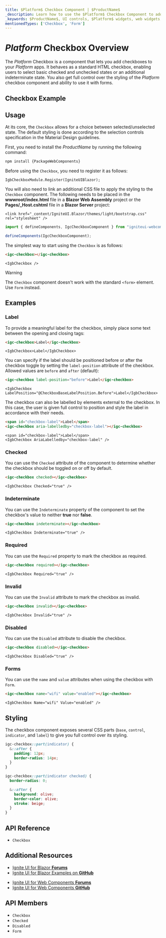 ```yaml
---
title: $Platform$ Checkbox Component | $ProductName$
_description: Learn how to use the $Platform$ Checkbox Component to add checkboxes and enable checked, unchecked or indeterminate state for end-users.
_keywords: $ProductName$, UI controls, $Platform$ widgets, web widgets, UI widgets, $Platform$, Native $Platform$ Components Suite, Native $Platform$ Controls, Native $Platform$ Components Library, $Platform$ Checkbox components, $Platform$ Checkbox controls
mentionedTypes: ['Checkbox', 'Form']
---
```


# $Platform$ Checkbox Overview

The $Platform$ Checkbox is a component that lets you add checkboxes to your $Platform$ apps. It behaves as a standard HTML checkbox, enabling users to select basic checked and unchecked states or an additional indeterminate state. You also get full control over the styling of the $Platform$ checkbox component and ability to use it with forms.

## Checkbox Example

<code-view style="height: 100px"
           data-demos-base-url="{environment:demosBaseUrl}"
           iframe-src="{environment:demosBaseUrl}/inputs/checkbox-overview" alt="$Platform$ Checkbox Example"
           github-src="inputs/checkbox/overview">
</code-view>

<div class="divider--half"></div>

## Usage

At its core, the `Checkbox` allows for a choice between selected/unselected state. The default styling is done according to the selection controls specification in the Material Design guidelines.

<!-- WebComponents -->
First, you need to install the $ProductName$ by running the following command:

```cmd
npm install {PackageWebComponents}
```
<!-- end: WebComponents -->

Before using the `Checkbox`, you need to register it as follows:

```razor
IgbCheckboxModule.Register(IgniteUIBlazor);
```

<!-- Blazor -->

You will also need to link an additional CSS file to apply the styling to the `Checkbox` component. The following needs to be placed in the **wwwroot/index.html** file in a **Blazor Web Assembly** project or the **Pages/_Host.cshtml** file in a **Blazor Server** project:

```razor
<link href="_content/IgniteUI.Blazor/themes/light/bootstrap.css" rel="stylesheet" />
```

<!-- end: Blazor -->

```ts
import { defineComponents, IgcCheckboxComponent } from "igniteui-webcomponents";

defineComponents(IgcCheckboxComponent);
```

<div class="divider--half"></div>


The simplest way to start using the `Checkbox` is as follows:

```html
<igc-checkbox></igc-checkbox>
```

```razor
<IgbCheckbox />
```

>[!WARNING]
> The `Checkbox` component doesn't work with the standard `<form>` element. Use `Form` instead.


## Examples

### Label

To provide a meaningful label for the checkbox, simply place some text between the opening and closing tags:

```html
<igc-checkbox>Label</igc-checkbox>
```

```razor
<IgbCheckbox>Label</IgbCheckbox>
```

You can specify if the label should be positioned before or after the checkbox toggle by setting the `label-position` attribute of the checkbox. Allowed values are `before` and `after` (default):


```html
<igc-checkbox label-position="before">Label</igc-checkbox>
```

```razor
<IgbCheckbox LabelPosition="@CheckboxBaseLabelPosition.Before">Label</IgbCheckbox>
```

The checkbox can also be labelled by elements external to the checkbox. In this case, the user is given full control to position and style the label in accordance with their needs.

```html
<span id="checkbox-label">Label</span>
<igc-checkbox aria-labelledby="checkbox-label"></igc-checkbox>
```

```razor
<span id="checkbox-label">Label</span>
<IgbCheckbox AriaLabelledby="checkbox-label" />
```

<code-view style="height: 100px"
           data-demos-base-url="{environment:dvDemosBaseUrl}"
           iframe-src="{environment:dvDemosBaseUrl}/inputs/checkbox-label"
           alt="$Platform$ Checkbox Example"
           github-src="inputs/checkbox/label">
</code-view>

### Checked

You can use the `Checked` attribute of the component to determine whether the checkbox should be toggled on or off by default.

```html
<igc-checkbox checked></igc-checkbox>
```

```razor
<IgbCheckbox Checked="true" />
```

<code-view style="height: 100px"
           data-demos-base-url="{environment:dvDemosBaseUrl}"
           iframe-src="{environment:dvDemosBaseUrl}/inputs/checkbox-checking"
           alt="$Platform$ Checkbox Example"
           github-src="inputs/checkbox/checking">
</code-view>

### Indeterminate

You can use the `Indeterminate` property of the component to set the checkbox's value to neither **true** nor **false**.

```html
<igc-checkbox indeterminate></igc-checkbox>
```

```razor
<IgbCheckbox Indeterminate="true" />
```

<code-view style="height: 100px"
           data-demos-base-url="{environment:dvDemosBaseUrl}"
           iframe-src="{environment:dvDemosBaseUrl}/inputs/checkbox-indeterminate"
           alt="$Platform$ Checkbox Example"
           github-src="inputs/checkbox/indeterminate">
</code-view>

### Required

You can use the `Required` property to mark the checkbox as required.

```html
<igc-checkbox required></igc-checkbox>
```

```razor
<IgbCheckbox Required="true" />
```

### Invalid

You can use the `Invalid` attribute to mark the checkbox as invalid.

```html
<igc-checkbox invalid></igc-checkbox>
```

```razor
<IgbCheckbox Invalid="true" />
```

### Disabled

You can use the `Disabled` attribute to disable the checkbox.

```html
<igc-checkbox disabled></igc-checkbox>
```

```razor
<IgbCheckbox Disabled="true" />
```

<code-view style="height: 100px"
           data-demos-base-url="{environment:dvDemosBaseUrl}"
           iframe-src="{environment:dvDemosBaseUrl}/inputs/checkbox-disabled"
           alt="$Platform$ Checkbox Example"
           github-src="inputs/checkbox/disabled">
</code-view>

### Forms

You can use the `name` and `value` attributes when using the checkbox with `Form`.

```html
<igc-checkbox name="wifi" value="enabled"></igc-checkbox>
```

```razor
<IgbCheckbox Name="wifi" Value="enabled" />
```

## Styling

The checkbox component exposes several CSS parts (`base`, `control`, `indicator`, and `label`) to give you full control over its styling.

```css
igc-checkbox::part(indicator) {
  &::after {
    padding: 12px;
    border-radius: 14px;
  }
}

igc-checkbox::part(indicator checked) {
  border-radius: 0;

  &::after {
    background: olive;
    border-color: olive;
    stroke: beige;
  }
}
```

<!-- WebComponents -->

## API Reference

* `Checkbox`

<!-- end: WebComponents -->

## Additional Resources

<!-- Blazor -->

* [Ignite UI for Blazor **Forums**](https://www.infragistics.com/community/forums/f/ignite-ui-for-blazor)
* [Ignite UI for Blazor Examples on **GitHub**](https://github.com/IgniteUI/igniteui-blazor-examples)

<!-- end: Blazor -->

<!-- WebComponents -->

* [Ignite UI for Web Components **Forums**](https://www.infragistics.com/community/forums/f/ignite-ui-for-web-components)
* [Ignite UI for Web Components **GitHub**](https://github.com/IgniteUI/igniteui-webcomponents)

<!-- end: WebComponents -->

## API Members

 - `Checkbox`
 - `Checked`
 - `Disabled`
 - `Form`